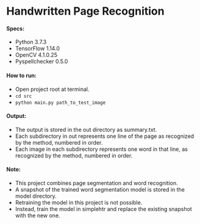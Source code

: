 # Handwritten Page Recognition

#### Specs:
- Python 3.7.3
- TensorFlow 1.14.0
- OpenCV 4.1.0.25
- Pyspellchecker 0.5.0

#### How to run:
- Open project root at terminal.
- `cd src`
- `python main.py path_to_test_image`

#### Output:
- The output is stored in the out directory as summary.txt.
- Each subdirectory in out represents one line of the page as recognized by the method, numbered in order.
- Each image in each subdirectory represents one word in that line, as recognized by the method, numbered in order. 

#### Note:
- This project combines page segmentation and word recognition.
- A snapshot of the trained word segmentation model is stored in the model directory.
- Retraining the model in this project is not possible.
- Instead, train the model in simplehtr and replace the existing snapshot with the new one.